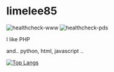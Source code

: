 # limelee85

![healthcheck-www](https://github.com/limelee85/limelee85/actions/workflows/healthcheck-www.yml/badge.svg)
![healthcheck-pds](https://github.com/limelee85/limelee85/actions/workflows/healthcheck-pds.yml/badge.svg)


I like PHP

and.. python, html, javascript .. 

[![Top Langs](https://github-readme-stats.vercel.app/api/top-langs/?username=limelee85&layout=compact)](https://github.com/limelee85/)


